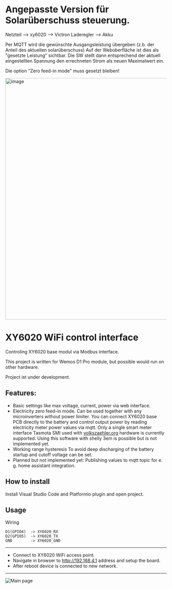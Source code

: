 # Angepasste Version für Solarüberschuss steuerung.
Netzteil --> xy6020 --> Victron Laderegler --> Akku

Per MQTT wird die gewünschte Ausgangsleistung übergeben (z.b. der Anteil des aktuellen solarüberschuss)
Auf der Weboberfläche ist dies als "gesetzte Leistung" sichtbar. Die SW stellt dann entsprechend der aktuell eingestellten Spannung den errechneten Strom als neuen Maximalwert ein. 

Die option "Zero feed-in mode" muss gesetzt bleiben!

<img width="1030" height="753" alt="image" src="https://github.com/user-attachments/assets/4432d37c-dbd0-4bad-9cdb-8177c10f0796" />





# XY6020 WiFi control interface

Controling XY6020 base modul via Modbus interface.

This project is written for Wemos D1 Pro module, 
but possible would run on other hardware.

Project ist under development.

## Features:

* Basic settings like max voltage, current, power via web interface.
* Electricity zero feed-in mode. Can be used together with any microinverters without power limiter.
You can connect XY6020 base PCB directly to the battery and control output power by reading electricity 
meter power values via mqtt. Only a single smart meter interface Tasmota SMI used with 
[volkszaehler.org](https://wiki.volkszaehler.org/hardware/controllers/ir-schreib-lesekopf-ttl-ausgang) hardware is currently supported.
Using this software with shelly 3em is possible but is not implemented yet.
* Working range hysteresis
To avoid deep discharging of the battery startup and cutoff voltage can be set.
* Planned but not implemented yet: Publishing values to mqtt topic for e. g. home assistant integration. 

## How to install

Install Visual Studio Code and Platformio plugin and open project.


   
## Usage
Wiring

    D1(GPIO4)  -> XY6020_RX 
    D2(GPIO5)  -> XY6020_TX 
    GND        -> XY6020_GND

-----------------

* Connect to XY6020 WiFi access point. 
* Navigate in browser to http://192.168.4.1 address and setup the board. 
* After reboot device is connected to new network.

-----------------


   ![Main page](doc/main.png "")

